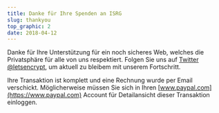 ```yaml
---
title: Danke für Ihre Spenden an ISRG
slug: thankyou
top_graphic: 2
date: 2018-04-12
---
```


Danke für Ihre Unterstützung für ein noch sicheres Web, welches die Privatsphäre für alle von uns respektiert. Folgen Sie uns auf [Twitter @letsencrypt](https://twitter.com/letsencrypt), um aktuell zu bleibem mit unserem Fortschritt.

Ihre Transaktion ist komplett und eine Rechnung wurde per Email verschickt. Möglicherweise müssen Sie sich in Ihren [www.paypal.com](https://www.paypal.com) Account für Detailansicht dieser Transaktion einloggen.
